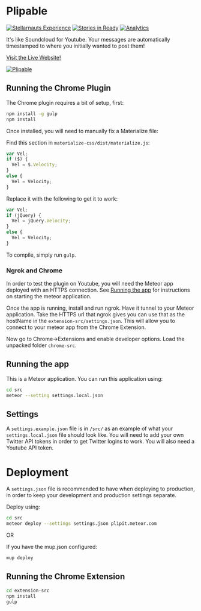 Plipable
=======

[![Stellarnauts Experience](http://stellarnauts.meteor.com/api/MantarayAR/plipable/badge "Experience up for grabs")](http://stellarnauts.meteor.com/g/MantarayAR/plipable)
[![Stories in Ready](https://badge.waffle.io/MantarayAR/plipable.png?label=ready&title=Ready)](http://waffle.io/MantarayAR/plipable)
[![Analytics](https://ga-beacon.appspot.com/UA-70022714-2/plipable/readme)](https://github.com/igrigorik/ga-beacon)


It's like Soundcloud for Youtube. Your messages are automatically timestamped to where you initially wanted to post them!

[Visit the Live Website!](http://plipable.com)

[![Plipable](documentation/images/demo.gif)](http://plipable.com)

## Running the Chrome Plugin

The Chrome plugin requires a bit of setup, first:

```sh
npm install -g gulp
npm install
```

Once installed, you will need to manually fix a Materialize file:

Find this section in `materialize-css/dist/materialize.js`:

```js
var Vel;
if ($) {
  Vel = $.Velocity;
}
else {
  Vel = Velocity;
}
```

Replace it with the following to get it to work:

```js
var Vel;
if (jQuery) {
  Vel = jQuery.Velocity;
}
else {
  Vel = Velocity;
}
```

To compile, simply run `gulp`.

### Ngrok and Chrome

In order to test the plugin on Youtube, you will need the Meteor app deployed with an HTTPS connection. See [Running the app](#running-the-app) for instructions on starting the meteor application.

Once the app is running, install and run ngrok. Have it tunnel to your Meteor application. Take the HTTPS url that ngrok gives you can use that as the hostName in the `extension-src/settings.json`. This will allow you to connect to your meteor app from the Chrome Extension.

Now go to Chrome->Extensions and enable developer options. Load the unpacked folder `chrome-src`.


## Running the app

This is a Meteor application. You can run this application using:

```sh
cd src
meteor --setting settings.local.json
```


## Settings

A `settings.example.json` file is in `/src/` as an example of what your `settings.local.json` file should look like. You will need to add your own Twitter API tokens in order to get Twitter logins to work. You will also need a Youtube API token.


# Deployment

A `settings.json` file is recommended to have when deploying to production, in order to keep your development and production settings separate.

Deploy using:

```sh
cd src
meteor deploy --settings settings.json plipit.meteor.com
```

OR

If you have the mup.json configured:

```sh
mup deploy
```

## Running the Chrome Extension

```sh
cd extension-src
npm install
gulp
```